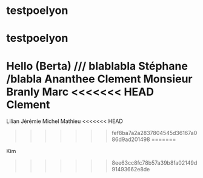 ﻿# testpoelyon
# testpoelyon
Hello (Berta)  /// blablabla
Stéphane /blabla
Ananthee
Clement
Monsieur Branly
Marc
<<<<<<< HEAD
Clement
=======
Lilian
Jérémie
Michel
Mathieu
<<<<<<< HEAD
>>>>>>> fef8ba7a2a2837804545d36167a086d9ad201498
=======

Kim
>>>>>>> 8ee63cc8fc78b57a39b8fa02149d91493662e8de

